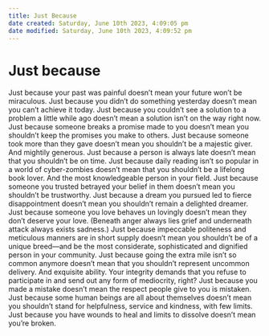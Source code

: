 ```yaml
---
title: Just Because
date created: Saturday, June 10th 2023, 4:09:05 pm
date modified: Saturday, June 10th 2023, 4:09:52 pm
---
```


# Just because

Just because your past was painful doesn’t mean your future won’t be miraculous.
Just because you didn’t do something yesterday doesn’t mean you can’t achieve it today.
Just because you couldn’t see a solution to a problem a little while ago doesn’t mean a solution isn’t on the way right now.
Just because someone breaks a promise made to you doesn’t mean you shouldn’t keep the promises you make to others.
Just because someone took more than they gave doesn’t mean you shouldn’t be a majestic giver. And mightily generous.
Just because a person is always late doesn’t mean that you shouldn’t be on time.
Just because daily reading isn’t so popular in a world of cyber-zombies doesn’t mean that you shouldn’t be a lifelong book lover. And the most knowledgeable person in your field.
Just because someone you trusted betrayed your belief in them doesn’t mean you shouldn’t be trustworthy.
Just because a dream you pursued led to fierce disappointment doesn’t mean you shouldn’t remain a delighted dreamer.
Just because someone you love behaves un lovingly doesn’t mean they don’t deserve your love. (Beneath anger always lies grief and underneath attack always exists sadness.)
Just because impeccable politeness and meticulous manners are in short supply doesn’t mean you shouldn’t be of a unique breed—and be the most considerate, sophisticated and dignified person in your community.
Just because going the extra mile isn’t so common anymore doesn’t mean that you shouldn’t represent uncommon delivery. And exquisite ability. Your integrity demands that you refuse to participate in and send out any form of mediocrity, right?
Just because you made a mistake doesn’t mean the respect people give to you is mistaken.
Just because some human beings are all about themselves doesn’t mean you shouldn’t stand for helpfulness, service and kindness, with few limits.
Just because you have wounds to heal and limits to dissolve doesn’t mean you’re broken.
